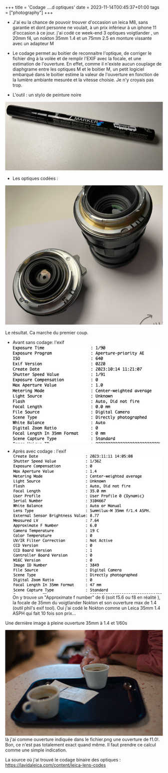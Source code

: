 +++
title = 'Codage ....d optiques'
date = 2023-11-14T00:45:37+01:00
tags = ["photography"]
+++

- J'ai eu la chance de pouvoir trouver d'occasion un leica M8, sans garantie et dont personne ne voulait, 
à un prix inférieur à un iphone 11 d'occasion à ce jour.
j'ai codé ce week-end 3 optiques voigtlander , un 20mm f4, un nokton 35mm 1.4 et un 75mm 2.5 en monture vissante avec un adapteur M

- Le codage permet au boitier de reconnaitre l'optique, de corriger le fichier dng à la volée et de remplir l'EXIF avec
la focale, et une estimation de l'ouverture.
En effet, comme il n'existe aucun couplage de diaphgrame  entre les optiques M et le boitier M, un petit logiciel embarqué dans le boitier estime la valeur de l'ouverture en fonction de la lumière ambiante mesurée et la vitesse choisie. 
Je n'y croyais pas trop.

- L'outil :  un stylo de peinture noire

![image info](./images/penmarker.png)

- Les optiques codées :

![image info](./images/lenses.png)

Le résultat.
Ca marche du premier coup.

- Avant sans codage: l'exif 
![image info](./images/exif1.png)

- Après avec codage : l'exif
![image info](./images/exif2.png)
On y trouve  un "Approximate f number" de 6  (soit f5.6 ou f8 en réalité ), la focale de 35mm du voigtlander Nokton et son ouverture max de 1.4  (outil phil's exif tool). Oui j'ai codé le Nokton comme un Leica 35mm 1.4 ASPH qui fait 10 fois son prix...

Une dernière image à pleine ouverture 35mm à 1.4 et 1/60s 

![image info](./images/cafe.png)
là j'ai comme ouverture indiquée dans le fichier.png une ouverture de f1.0!.
Bon, ce n'est pas totalement exact quand même.
Il faut prendre ce calcul comme une simple indication.




La source où j'ai trouvé le codage binaire des optiques :  https://lavidaleica.com/content/leica-lens-codes

